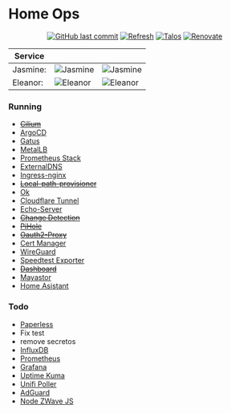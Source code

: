# Home Ops

<div align="center">
  
[![GitHub last commit](https://img.shields.io/github/last-commit/bhuism/home-ops)](https://github.com/bhuism/home-ops/commits/main "Commit History")
[![Refresh](https://github.com/bhuism/home-ops/actions/workflows/refresh.yaml/badge.svg)](https://github.com/bhuism/home-ops/actions/workflows/refresh.yaml)
[![Talos](https://img.shields.io/badge/OS-Talos-success)](https://talos.dev "Talos OS")
[![Renovate](https://img.shields.io/badge/renovate-enabled-brightgreen.svg)](https://renovatebot.com)
</div>


Service||| 
---------|-|-|
Jasmine: | ![Jasmine](https://shields.io/uptimerobot/status/m794488019-0bd05c1abe3b5c8b6b95d190) | ![Jasmine](https://gatus.impl.nl/api/v1/endpoints/_jasmine/health/badge.svg)
Eleanor: | ![Eleanor](https://shields.io/uptimerobot/status/m794488049-f2b30350c7ad3e2ff4bc3c94) | ![Eleanor](https://gatus.impl.nl/api/v1/endpoints/_eleanor/health/badge.svg)

### Running

* ~~[Cilium](https://cilium.io/)~~
* [ArgoCD](https://argo-cd.readthedocs.io/)
* [Gatus](https://gatus.io/)
* [MetalLB](https://metallb.universe.tf/)
* [Prometheus Stack](https://github.com/prometheus-community/helm-charts/tree/main/charts/kube-prometheus-stack)
* [ExternalDNS](https://github.com/kubernetes-sigs/external-dns)
* [Ingress-nginx](https://github.com/kubernetes/ingress-nginx)
* ~~[Local-path-provisioner](https://github.com/rancher/local-path-provisioner)~~
* [Ok](https://github.com/bhuism/ok)
* [Cloudflare Tunnel](https://github.com/cloudflare/helm-charts/tree/main/charts/cloudflare-tunnel)
* [Echo-Server](https://ealenn.github.io/Echo-Server/)
* ~~[Change Detection](https://changedetection.io/)~~
* ~~[PiHole](https://pi-hole.net/)~~
* ~~[Oauth2-Proxy](https://oauth2-proxy.github.io/oauth2-proxy)~~
* [Cert Manager](https://cert-manager.io/)
* [WireGuard](https://www.wireguard.com/)
* [Speedtest Exporter](https://github.com/MiguelNdeCarvalho/speedtest-exporter)
* ~~[Dashboard](https://kubernetes.io/docs/tasks/access-application-cluster/web-ui-dashboard/)~~
* [Mayastor](https://mayastor.gitbook.io/)
* [Home Asistant](https://www.home-assistant.io/)

### Todo

* [Paperless](https://github.com/paperless-ngx/paperless-ngx)
* Fix test
* remove secretos
* [InfluxDB](https://www.influxdata.com/)
* [Prometheus](https://prometheus.io/)
* [Grafana](https://grafana.com/)
* [Uptime Kuma](https://github.com/louislam/uptime-kuma)
* [Unifi Poller](https://unpoller.com/)
* [AdGuard](https://github.com/AdguardTeam/AdGuardHome)
* [Node ZWave JS](https://github.com/zwave-js/node-zwave-js)
